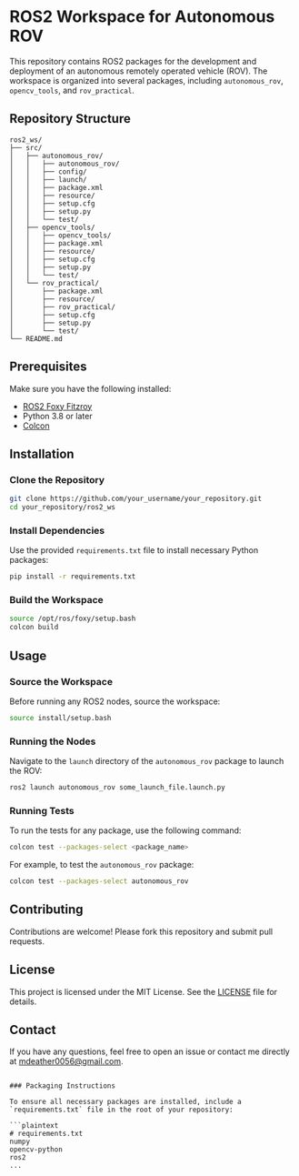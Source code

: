 # ROS2 Workspace for Autonomous ROV

This repository contains ROS2 packages for the development and deployment of an autonomous remotely operated vehicle (ROV). The workspace is organized into several packages, including `autonomous_rov`, `opencv_tools`, and `rov_practical`.

## Repository Structure

```
ros2_ws/
├── src/
│   ├── autonomous_rov/
│   │   ├── autonomous_rov/
│   │   ├── config/
│   │   ├── launch/
│   │   ├── package.xml
│   │   ├── resource/
│   │   ├── setup.cfg
│   │   ├── setup.py
│   │   └── test/
│   ├── opencv_tools/
│   │   ├── opencv_tools/
│   │   ├── package.xml
│   │   ├── resource/
│   │   ├── setup.cfg
│   │   ├── setup.py
│   │   └── test/
│   └── rov_practical/
│       ├── package.xml
│       ├── resource/
│       ├── rov_practical/
│       ├── setup.cfg
│       ├── setup.py
│       └── test/
└── README.md
```

## Prerequisites

Make sure you have the following installed:

- [ROS2 Foxy Fitzroy](https://docs.ros.org/en/foxy/Installation.html)
- Python 3.8 or later
- [Colcon](https://colcon.readthedocs.io/en/released/)

## Installation

### Clone the Repository

```bash
git clone https://github.com/your_username/your_repository.git
cd your_repository/ros2_ws
```

### Install Dependencies

Use the provided `requirements.txt` file to install necessary Python packages:

```bash
pip install -r requirements.txt
```

### Build the Workspace

```bash
source /opt/ros/foxy/setup.bash
colcon build
```

## Usage

### Source the Workspace

Before running any ROS2 nodes, source the workspace:

```bash
source install/setup.bash
```

### Running the Nodes

Navigate to the `launch` directory of the `autonomous_rov` package to launch the ROV:

```bash
ros2 launch autonomous_rov some_launch_file.launch.py
```

### Running Tests

To run the tests for any package, use the following command:

```bash
colcon test --packages-select <package_name>
```

For example, to test the `autonomous_rov` package:

```bash
colcon test --packages-select autonomous_rov
```

## Contributing

Contributions are welcome! Please fork this repository and submit pull requests.

## License

This project is licensed under the MIT License. See the [LICENSE](LICENSE) file for details.

## Contact

If you have any questions, feel free to open an issue or contact me directly at mdeather0056@gmail.com.
```

### Packaging Instructions

To ensure all necessary packages are installed, include a `requirements.txt` file in the root of your repository:

```plaintext
# requirements.txt
numpy
opencv-python
ros2
...
```